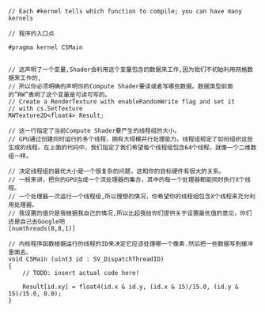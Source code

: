 	// Each #kernel tells which function to compile; you can have many kernels
	
	// 程序的入口点
	
	#pragma kernel CSMain 
	
	
	// 这声明了一个变量,Shader会利用这个变量包含的数据来工作,因为我们不初始利用网格数据来工作的,
	// 所以你必须明确的声明你的Compute Shader要读或者写哪些数据。数据类型前面的”RW”表明了这个变量是可读可写的。
	// Create a RenderTexture with enableRandomWrite flag and set it
	// with cs.SetTexture
	RWTexture2D<float4> Result;
	
	// 这一行指定了当前Compute Shader要产生的线程组的大小。
	// GPU通过创建同时运行的多个线程，拥有大规模并行处理能力。线程组规定了如何组织这些生成的线程。在上面的代码中，我们指定了我们希望每个线程组包含64个线程。就像一个二维数组一样。
	
	// 决定线程组的最优大小是一个很复杂的问题，这和你的目标硬件有很大的关系。
	// 一般来讲，把你的GPU当成一个流处理器的集合，其中的每一个处理器都能同时执行X个线程。
	// 一个处理器一次运行一个线程组,所以理想的情况，你希望你的线程组包含X个线程来充分利用处理器。
	// 我设置的值只是我根据我自己的情况,所以比起我给你们提供关于设置最优值的意见，你们还是自己去Google吧
	[numthreads(8,8,1)]
	
	// 内核程序函数根据运行的线程的ID来决定它应该处理哪一个像素.然后把一些数据写到缓冲里面去。
	void CSMain (uint3 id : SV_DispatchThreadID)
	{
		// TODO: insert actual code here!
	
		Result[id.xy] = float4(id.x & id.y, (id.x & 15)/15.0, (id.y & 15)/15.0, 0.0);
	}